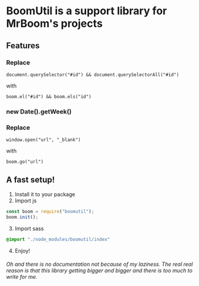 # BoomUtil is a support library for MrBoom's projects
## Features
### Replace 
```document.querySelector("#id") && document.querySelectorAll("#id")```

with

```boom.el("#id") && boom.els("id")```

### new Date().getWeek()

### Replace
```window.open("url", "_blank")```

with

```boom.go("url")```

## A fast setup!
1. Install it to your package
2. Import js
``` javascript
const boom = require("boomutil");
boom.init();
```
3. Import sass
```css
@import "./node_modules/boomutil/index"
```
4. Enjoy!

###### Oh and there is no documentation not because of my laziness. The real real reason is that this library getting bigger and bigger and there is too much to write for me.
